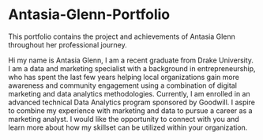 # Antasia-Glenn-Portfolio
This portfolio contains the project and achievements of Antasia Glenn throughout her professional journey.

Hi my name is Antasia Glenn, I am a recent graduate from Drake University. I am a data and marketing specialist with a background in entrepreneurship, who has spent the last few years helping local organizations gain more awareness and community engagement using a combination of digital marketing and data analytics methodologies. Currently, I am enrolled in an advanced technical Data Analytics program sponsored by Goodwill. I aspire to combine my experience with marketing and data to pursue a career as a marketing analyst. I would like the opportunity to connect with you and learn more about how my skillset can be utilized within your organization. 
